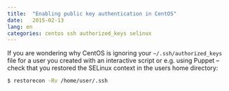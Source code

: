```yaml
---
title:  "Enabling public key authentication in CentOS"
date:   2015-02-13
lang: en
categories: centos ssh authorized_keys selinux
---
```


If you are wondering why CentOS is ignoring your
`~/.ssh/authorized_keys` file for a user you created with an
interactive script or e.g. using Puppet – check that you restored the
SELinux context in the users home directory:

```bash
$ restorecon -Rv /home/user/.ssh
```
